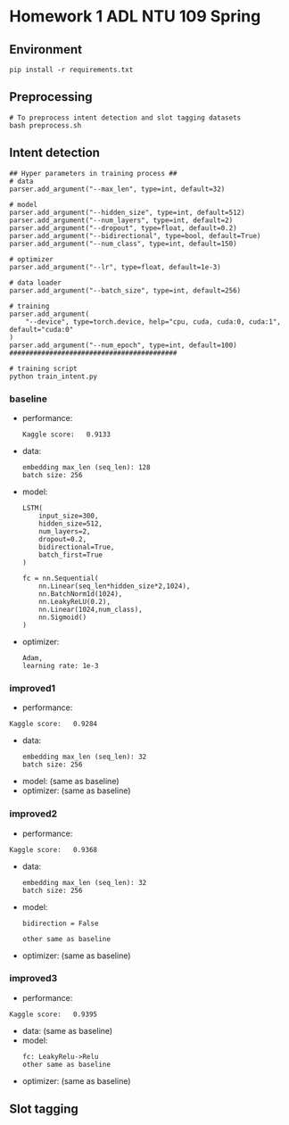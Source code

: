 # Homework 1 ADL NTU 109 Spring

## Environment
```shell
pip install -r requirements.txt
```

## Preprocessing
```shell
# To preprocess intent detection and slot tagging datasets
bash preprocess.sh
```

## Intent detection
```shell
## Hyper parameters in training process ##
# data
parser.add_argument("--max_len", type=int, default=32)

# model
parser.add_argument("--hidden_size", type=int, default=512)
parser.add_argument("--num_layers", type=int, default=2)
parser.add_argument("--dropout", type=float, default=0.2)
parser.add_argument("--bidirectional", type=bool, default=True)
parser.add_argument("--num_class", type=int, default=150)

# optimizer
parser.add_argument("--lr", type=float, default=1e-3)

# data loader
parser.add_argument("--batch_size", type=int, default=256)

# training
parser.add_argument(
    "--device", type=torch.device, help="cpu, cuda, cuda:0, cuda:1", default="cuda:0"
)
parser.add_argument("--num_epoch", type=int, default=100)
##########################################

# training script
python train_intent.py
```
### baseline
- performance:
    ```
    Kaggle score:   0.9133
    ```
- data:
    ```
    embedding max_len (seq_len): 128
    batch size: 256
    ```
- model:
    ```
    LSTM(
        input_size=300,
        hidden_size=512,
        num_layers=2,
        dropout=0.2,
        bidirectional=True,
        batch_first=True
    )
    
    fc = nn.Sequential(
        nn.Linear(seq_len*hidden_size*2,1024),
        nn.BatchNorm1d(1024),
        nn.LeakyReLU(0.2),
        nn.Linear(1024,num_class),
        nn.Sigmoid()
    )
    ```
- optimizer:
    ```
    Adam,
    learning rate: 1e-3
    ```


### improved1
- performance:
```
Kaggle score:   0.9284
```
- data:
    ```
    embedding max_len (seq_len): 32
    batch size: 256
    ```
- model: (same as baseline)
- optimizer: (same as baseline)

### improved2
- performance:
```
Kaggle score:   0.9368
```
- data:
    ```
    embedding max_len (seq_len): 32
    batch size: 256
    ```
- model: 
    ```
    bidirection = False

    other same as baseline
    ```
- optimizer: (same as baseline)

### improved3
- performance:
```
Kaggle score:   0.9395
```
- data: (same as baseline)
- model: 
    ```
    fc: LeakyRelu->Relu
    other same as baseline
    ```
- optimizer: (same as baseline)

## Slot tagging
